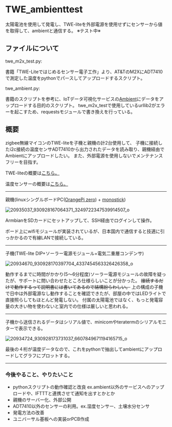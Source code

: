 # TWE_ambienttest
太陽電池を使用して発電し、TWE-liteを外部電源を使用せずにセンサーから値を取得して、ambientと通信する。 ※テスト中※

## ファイルについて
twe_m2x_test.py:

書籍「TWE-Liteではじめるセンサー電子工作」より、AT&TのM2XにADT7410で測定した温度をpythonでパースしてアップロードするスクリプト。

twe_ambient.py:

書籍のスクリプトを参考に、IoTデータ可視化サービスの[Ambient](https://ambidata.io/)にデータをアップロードする目的のスクリプト。
twe_m2x_testで使用しているurllib2がエラーを起こすため、requestsモジュールで書き換えを行っている。

## 概要
zigbee無線マイコンのTWE-liteを子機と親機の計2台使用して、
子機に接続したi2c接続の温度センサADT7410から出力されたデータを読み取り、親機経由でAmbientにアップロードしたい。
また、外部電源を使用しないでメンテナンスフリーを目指す。

TWE-liteの概要は[こちら。](https://mono-wireless.com/jp/products/index.html)

温度センサーの概要は[こちら。](http://akizukidenshi.com/catalog/g/gM-06675/)

------------------------------------

親機(linuxシングルボードPC([OrangePi zero](https://ja.aliexpress.com/store/product/New-Orange-Pi-Zero-H2-Quad-Core-Open-source-development-board-beyond-Raspberry-Pi/1553371_32760774493.html?channel=twinner)) + [monostick](https://mono-wireless.com/jp/products/MoNoStick/index.html))

![20935037_930928167064371_3249722347539914507_o](https://user-images.githubusercontent.com/22868285/58178324-f49d9f80-7ce0-11e9-955c-439d41c9f3fb.jpg)

ArmbianをSDカードにセットアップして、SSH経由でログインして操作。

ボード上にwifiモジュールが実装されているが、日本国内で通信すると技適に引っかかるので有線LANで接続している。

------------------------------------

子機(TWE-lite DIP+ソーラー電源モジュール+電気二重層コンデンサ)


![20934670_930928170397704_4337454563326426358_o](https://user-images.githubusercontent.com/22868285/58179696-a9d15700-7ce3-11e9-8803-04cfc4c37a2d.jpg)

動作するまでに時間がかかり(5〜6分程度)ソーラー電源モジュールの故障を疑ったが、サポートに問い合わせたところ仕様らしいことが分かった。
~~接続するだけで動作するって説明書には書いてあるので結構紛らわしい。~~
上の構成の子機で日中は外部電源なし動作することを確認できたが、部屋の中ではLEDライトで直接照らしてもほとんど発電しない。
付属の太陽電池ではなく、もっと発電容量の大きい物を使わないと室内での仕様は厳しいと思われる。

------------------------------------

子機から送信されるデータはシリアル値で、minicomやteratermのシリアルモニターで表示できる。

![20934724_930928173731037_6607849671194165715_o](https://user-images.githubusercontent.com/22868285/58179697-a9d15700-7ce3-11e9-8d06-83b16810ef54.jpg)

最後の４桁が温度データなので、これをpythonで抽出してambientにアップロードしてグラフにプロットする。

------------------------------------

### 今後やること、やりたいこと
- pythonスクリプトの動作確認と改良 ex.ambient以外のサービスへのアップロードや、IFTTTと連携させて通知を出すとかとか
- 親機のサーバー化、外部公開
- ADT7410以外のセンサーの利用。ex.湿度センサー、土壌水分センサ
- 発電方法の改善
- ユニバーサル基板への実装orPCB作成
